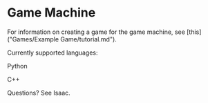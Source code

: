 # Game Machine
For information on creating a game for the game machine, see [this]("Games/Example Game/tutorial.md").

Currently supported languages:

Python

C++

Questions? See Isaac.
